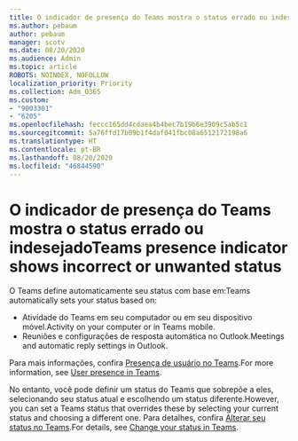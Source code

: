 ```yaml
---
title: O indicador de presença do Teams mostra o status errado ou indesejado
ms.author: pebaum
author: pebaum
manager: scotv
ms.date: 08/20/2020
ms.audience: Admin
ms.topic: article
ROBOTS: NOINDEX, NOFOLLOW
localization_priority: Priority
ms.collection: Adm_O365
ms.custom:
- "9003301"
- "6205"
ms.openlocfilehash: feccc165dd4cdaea4b4bec7b19b6e3909c5ab5c1
ms.sourcegitcommit: 5a76ffd17b09b1f4daf041fbc08a6512172198a6
ms.translationtype: HT
ms.contentlocale: pt-BR
ms.lasthandoff: 08/20/2020
ms.locfileid: "46844590"
---
```

# <a name="teams-presence-indicator-shows-incorrect-or-unwanted-status"></a><span data-ttu-id="47a62-102">O indicador de presença do Teams mostra o status errado ou indesejado</span><span class="sxs-lookup"><span data-stu-id="47a62-102">Teams presence indicator shows incorrect or unwanted status</span></span>

<span data-ttu-id="47a62-103">O Teams define automaticamente seu status com base em:</span><span class="sxs-lookup"><span data-stu-id="47a62-103">Teams automatically sets your status based on:</span></span>

- <span data-ttu-id="47a62-104">Atividade do Teams em seu computador ou em seu dispositivo móvel.</span><span class="sxs-lookup"><span data-stu-id="47a62-104">Activity on your computer or in Teams mobile.</span></span>
- <span data-ttu-id="47a62-105">Reuniões e configurações de resposta automática no Outlook.</span><span class="sxs-lookup"><span data-stu-id="47a62-105">Meetings and automatic reply settings in Outlook.</span></span>

<span data-ttu-id="47a62-106">Para mais informações, confira [Presença de usuário no Teams](https://docs.microsoft.com/microsoftteams/presence-admins).</span><span class="sxs-lookup"><span data-stu-id="47a62-106">For more information, see [User presence in Teams](https://docs.microsoft.com/microsoftteams/presence-admins).</span></span>  

<span data-ttu-id="47a62-107">No entanto, você pode definir um status do Teams que sobrepõe a eles, selecionando seu status atual e escolhendo um status diferente.</span><span class="sxs-lookup"><span data-stu-id="47a62-107">However, you can set a Teams status that overrides these by selecting your current status and choosing a different one.</span></span> <span data-ttu-id="47a62-108">Para detalhes, confira [Alterar seu status no Teams](https://support.microsoft.com/office/change-your-status-in-teams-ce36ed14-6bc9-4775-a33e-6629ba4ff78e).</span><span class="sxs-lookup"><span data-stu-id="47a62-108">For details, see [Change your status in Teams](https://support.microsoft.com/office/change-your-status-in-teams-ce36ed14-6bc9-4775-a33e-6629ba4ff78e).</span></span>